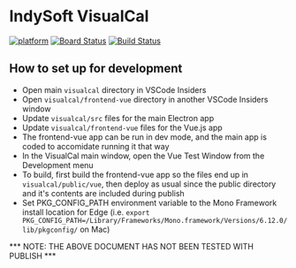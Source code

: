 # IndySoft VisualCal

[![platform](https://img.shields.io/badge/platform-electron-blue)](https://www.electronjs.org/)
[![Board Status](https://dev.azure.com/indysoftdev/d5a41c3a-c00e-474f-8523-6e3b0ad8aa05/40526240-97f1-4338-b1fe-709993a34595/_apis/work/boardbadge/fa9fe169-5c9b-427a-acbe-829c8f6ce1ff?columnOptions=1)](https://dev.azure.com/indysoftdev/d5a41c3a-c00e-474f-8523-6e3b0ad8aa05/_boards/board/t/40526240-97f1-4338-b1fe-709993a34595/Microsoft.EpicCategory/)
[![Build Status](https://dev.azure.com/indysoftdev/VisualCal/_apis/build/status/production/production?branchName=production)](https://dev.azure.com/indysoftdev/VisualCal/_build/latest?definitionId=15&branchName=production)

## How to set up for development

- Open main ```visualcal``` directory in VSCode Insiders
- Open ```visualcal/frontend-vue``` directory in another VSCode Insiders window
- Update ```visualcal/src``` files for the main Electron app
- Update ```visualcal/frontend-vue``` files for the Vue.js app
- The frontend-vue app can be run in dev mode, and the main app is coded to accomidate running it that way
- In the VisualCal main window, open the Vue Test Window from the Development menu
- To build, first build the frontend-vue app so the files end up in ```visualcal/public/vue```, then deploy as usual since the public directory and it's contents are included during publish
- Set PKG_CONFIG_PATH environment variable to the Mono Framework install location for Edge (i.e. ```export PKG_CONFIG_PATH=/Library/Frameworks/Mono.framework/Versions/6.12.0/lib/pkgconfig/``` on Mac)

*** NOTE: THE ABOVE DOCUMENT HAS NOT BEEN TESTED WITH PUBLISH ***
